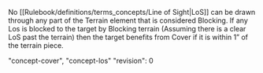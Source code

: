 No [[Rulebook/definitions/terms_concepts/Line of Sight|LoS]] can be drawn through any part of the Terrain element that is considered Blocking.
If any Los is blocked to the target by Blocking terrain (Assuming there is a clear LoS past the terrain) then the target benefits from Cover if it is within 1” of the terrain piece.

"concept-cover", "concept-los"
"revision": 0
